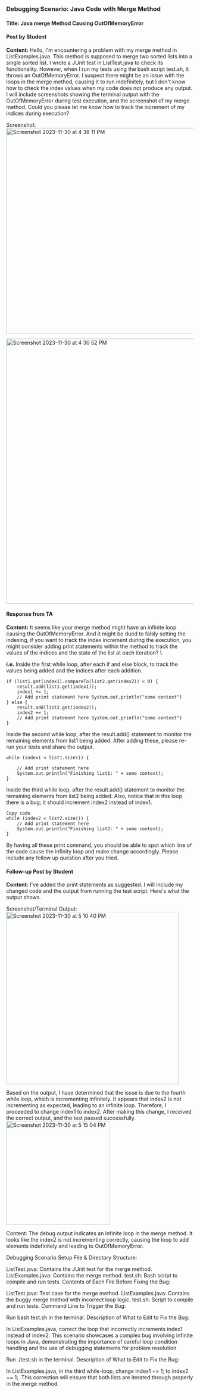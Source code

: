 ### Debugging Scenario: Java Code with Merge Method

#### Title: Java merge Method Causing OutOfMemoryError

#### Post by Student

**Content:**
Hello, I'm encountering a problem with my merge method in ListExamples.java. This method is supposed to merge two sorted lists into a single sorted list. I wrote a JUnit test in ListTest.java to check its functionality. However, when I run my tests using the bash script test.sh, it throws an OutOfMemoryError. I suspect there might be an issue with the loops in the merge method, causing it to run indefinitely, but I don't know how to check the index values when my code does not produce any output. I will include screenshots showing the terminal output with the OutOfMemoryError during test execution, and the screenshot of my merge method. Could you please let me know how to track the increment of my indices during execution?

Screenshot: \
<img width="552" alt="Screenshot 2023-11-30 at 4 38 11 PM" src="https://github.com/jil258/cse15l-lab-reports/assets/102570197/54f56cfc-7e82-4585-8b60-6586679bfa6a">

<img width="712" alt="Screenshot 2023-11-30 at 4 30 52 PM" src="https://github.com/jil258/cse15l-lab-reports/assets/102570197/03b49948-0ef7-458d-afc9-ad4908791fcf">


#### Response from TA
**Content:**
It seems like your merge method might have an infinite loop causing the OutOfMemoryError. And it might be dued to falsly setting the indexing, if you want to track the index increment during the execution, you might consider adding print statements within the method to track the values of the indices and the state of the list at each iteration? \

**i.e.**
Inside the first while loop, after each if and else block, to track the values being added and the indices after each addition.
```
if (list1.get(index1).compareTo(list2.get(index2)) < 0) {
    result.add(list1.get(index1));
    index1 += 1;
    // Add print statement here System.out.println("some context")
} else {
    result.add(list2.get(index2));
    index2 += 1;
    // Add print statement here System.out.println("some context")
}
```
Inside the second while loop, after the result.add() statement to monitor the remaining elements from list1 being added.
After adding these, please re-run your tests and share the output.
```
while (index1 < list1.size()) {

    // Add print statement here
    System.out.println("Finishing list1: " + some context);
}
```
Inside the third while loop, after the result.add() statement to monitor the remaining elements from list2 being added. Also, notice that in this loop there is a bug; it should increment index2 instead of index1.
```
Copy code
while (index2 < list2.size()) {
    // Add print statement here
    System.out.println("Finishing list2: " + some context);
}
```
By having all these print command, you should be able to spot which line of the code cause the infinity loop and make change accordingly. Please include any follow up question after you tried.

#### Follow-up Post by Student

**Content:**
I've added the print statements as suggested. I will include my changed code and the output from running the test script. Here's what the output shows. 

Screenshot/Terminal Output: \
<img width="463" alt="Screenshot 2023-11-30 at 5 10 40 PM" src="https://github.com/jil258/cse15l-lab-reports/assets/102570197/623deb02-1851-4fa6-9df0-a8d5858bcb23">

Based on the output, I have determined that the issue is due to the fourth while loop, which is incrementing infinitely. It appears that index2 is not incrementing as expected, leading to an infinite loop. Therefore, I proceeded to change index1 to index2. After making this change, I received the correct output, and the test passed successfully. \
<img width="279" alt="Screenshot 2023-11-30 at 5 15 04 PM" src="https://github.com/jil258/cse15l-lab-reports/assets/102570197/515770c5-7f53-4776-9906-f7fbfc3d4fcd">

Content:
The debug output indicates an infinite loop in the merge method. It looks like the index2 is not incrementing correctly, causing the loop to add elements indefinitely and leading to OutOfMemoryError.

Debugging Scenario Setup
File & Directory Structure:

ListTest.java: Contains the JUnit test for the merge method.
ListExamples.java: Contains the merge method.
test.sh: Bash script to compile and run tests.
Contents of Each File Before Fixing the Bug:

ListTest.java: Test case for the merge method.
ListExamples.java: Contains the buggy merge method with incorrect loop logic.
test.sh: Script to compile and run tests.
Command Line to Trigger the Bug:

Run bash test.sh in the terminal.
Description of What to Edit to Fix the Bug:

In ListExamples.java, correct the loop that incorrectly increments index1 instead of index2.
This scenario showcases a complex bug involving infinite loops in Java, demonstrating the importance of careful loop condition handling and the use of debugging statements for problem resolution.

Run ./test.sh in the terminal.
Description of What to Edit to Fix the Bug:

In ListExamples.java, in the third while-loop, change index1 += 1; to index2 += 1;.
This correction will ensure that both lists are iterated through properly in the merge method.
